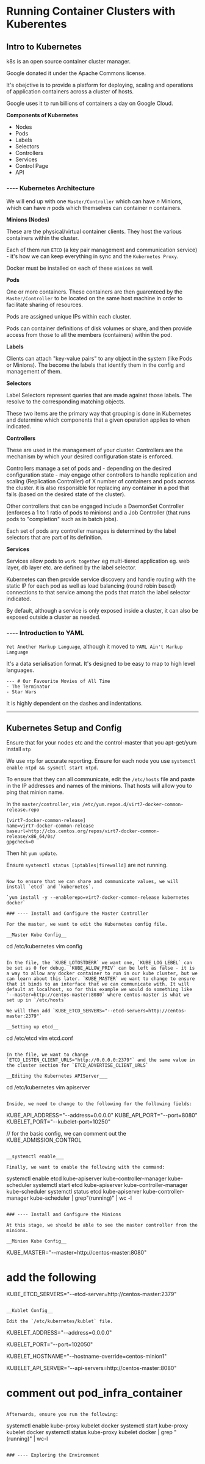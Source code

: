 # Running Container Clusters with Kuberentes

## Intro to Kubernetes

k8s is an open source container cluster manager.

Google donated it under the Apache Commons license.

It's obejctive is to provide a platform for deploying, scaling and operations of application containers across a cluster of hosts.

Google uses it to run billions of containers a day on Google Cloud.

__Components of Kubernetes__

- Nodes
- Pods
- Labels
- Selectors
- Controllers
- Services
- Control Page
- API

### ---- Kubernetes Architecture

We will end up with one `Master/Controller` which can have _n_ Minions, which can have _n_ pods which themselves can container _n_ containers.

__Minions (Nodes)__

These are the physical/virtual container clients. They host the various containers within the cluster.

Each of them run `ETCD` (a key pair management and communication service) - it's how we can keep everything in sync and the `Kubernetes Proxy`.

Docker must be installed on each of these `minions` as well.

__Pods__

One or more containers. These containers are then guarenteed by the `Master/Controller` to be located on the same host machine in order to facilitate sharing of resources.

Pods are assigned unique IPs within each cluster.

Pods can container definitions of disk volumes or share, and then provide access from those to all the members (containers) within the pod.

__Labels__

Clients can attach "key-value pairs" to any object in the system (like Pods or Minions). The become the labels that identify them in the config and management of them.

__Selectors__

Label Selectors represent queries that are made against those labels. The resolve to the corresponding matching objects.

These two items are the primary way that grouping is done in Kubernetes and determine which components that a given operation applies to when indicated.

__Controllers__

These are used in the management of your cluster. Controllers are the mechanism by which your desired configuration state is enforced.

Controllers manage a set of pods and - depending on the desired configuration state - may engage other controllers to handle replication and scaling (Replication Controller) of X number of containers and pods across the cluster. it is also responsible for replacing any container in a pod that fails (based on the desired state of the cluster).

Other controllers that can be engaged include a DaemonSet Controller (enforces a 1 to 1 ratio of pods to minions) and a Job Controller (that runs pods to "completion" such as in batch jobs).

Each set of pods any controller manages is determined by the label selectors that are part of its definition.

__Services__

Services allow pods to `work together` eg multi-tiered application eg. web layer, db layer etc. are defined by the label selector.

Kubernetes can then provide service discovery and handle routing with the static IP for each pod as well as load balancing (round robin based) connections to that service among the pods that match the label selector indicated.

By default, although a service is only exposed inside a cluster, it can also be exposed outside a cluster as needed.

### ---- Introduction to YAML

`Yet Another Markup Language`, although it moved to `YAML Ain't Markup Language`

It's a data serialisation format. It's designed to be easy to map to high level languages.

```
--- # Our Favourite Movies of All Time
- The Terminator
- Star Wars
```

It is highly dependent on the dashes and indentations.

***

## Kubernetes Setup and Config

Ensure that for your nodes etc and the control-master that you apt-get/yum install `ntp`

We use `ntp` for accurate reporting. Ensure for each node you use `systemctl enable ntpd && sysmctl start ntpd`.

To ensure that they can all communicate, edit the `/etc/hosts` file and paste in the IP addresses and names of the minions. That hosts will allow you to ping that minion name.

In the `master/controller`, `vim /etc/yum.repos.d/virt7-docker-common-release.repo`

```
[virt7-docker-common-release]
name=virt7-docker-common-release
baseurl=http://cbs.centos.org/repos/virt7-docker-common-release/x86_64/0s/
gpgcheck=0
```

Then hit `yum update`.

Ensure `systemctl status [iptables|firewalld]` are not running.
```

Now to ensure that we can share and communicate values, we will install `etcd` and `kubernetes`.

`yum install -y --enablerepo=virt7-docker-common-release kubernetes docker`

### ---- Install and Configure the Master Controller

For the master, we want to edit the Kubernetes config file.

__Master Kube Config__

```
cd /etc/kubernetes
vim config
```

In the file, the `KUBE_LOTOSTDERR` we want one, `KUBE_LOG_LEBEL` can be set as 0 for debug, `KUBE_ALLOW_PRIV` can be left as false - it is a way to allow any docker container to run in our kube cluster, but we can learn about this later. `KUBE_MASTER` we want to change to ensure that it binds to an interface that we can communicate with. It will default at localhost, so for this example we would do something like `--master=http://centos-master:8080` where centos-master is what we set up in `/etc/hosts`

We will then add `KUBE_ETCD_SERVERS="--etcd-servers=http://centos-master:2379"`

__Setting up etcd__

```
cd /etc/etcd
vim etcd.conf
```

In the file, we want to change `ETCD_LISTEN_CLIENT_URLS="http://0.0.0.0:2379"` and the same value in the cluster section for `ETCD_ADVERTISE_CLIENT_URLS`

__Editing the Kubernetes APIServer___

```
cd /etc/kubernetes
vim apiserver
```

Inside, we need to change to the following for the following fields:

```
KUBE_API_ADDRESS="--address=0.0.0.0"
KUBE_API_PORT="--port=8080"
KUBELET_PORT="--kubelet-port=10250"

// for the basic config, we can comment out the KUBE_ADMISSION_CONTROL
```

__systemctl enable___

Finally, we want to enable the following with the command:

```
systemctl enable etcd kube-apiserver kube-controller-manager kube-scheduler
systemctl start etcd kube-apiserver kube-controller-manager kube-scheduler
systemctl status etcd kube-apiserver kube-controller-manager kube-scheduler | grep"(running)" | wc -l

```

### ---- Install and Configure the Minions

At this stage, we should be able to see the master controller from the minions.

__Minion Kube Config__

```
KUBE_MASTER="--master=http://centos-master:8080"

# add the following
KUBE_ETCD_SERVERS="--etcd-server=http://centos-master:2379"
```

__Kublet Config__

Edit the `/etc/kubernetes/kublet` file.

```
KUBELET_ADDRESS="--address=0.0.0.0"

KUBELET_PORT="--port=102050"

KUBELET_HOSTNAME="--hostname-override=centos-minion1"

KUBELET_API_SERVER="--api-servers=http://centos-master:8080"

# comment out pod_infra_container
```

Afterwards, ensure you run the following:

```
systemctl enable kube-proxy kubelet docker
systemctl start kube-proxy kubelet docker
systemctl status kube-proxy kubelet docker | grep "(running)" | wc-l
```

### ---- Exploring the Environment